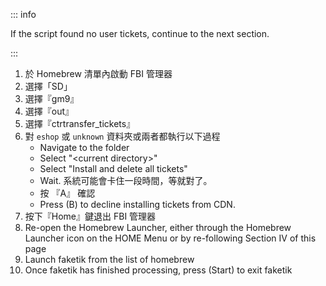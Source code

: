 ::: info

If the script found no user tickets, continue to the next section.

:::

1. 於 Homebrew 清單內啟動 FBI 管理器
2. 選擇「SD」
3. 選擇『gm9』
4. 選擇『out』
5. 選擇『ctrtransfer_tickets』
6. 對 `eshop` 或 `unknown` 資料夾或兩者都執行以下過程
    - Navigate to the folder
    - Select "\<current directory>"
    - Select "Install and delete all tickets"
    - Wait. 系統可能會卡住一段時間，等就對了。
    - 按 『A』 確認
    - Press (B) to decline installing tickets from CDN.
7. 按下『Home』鍵退出 FBI 管理器
8. Re-open the Homebrew Launcher, either through the Homebrew Launcher icon on the HOME Menu or by re-following Section IV of this page
9. Launch faketik from the list of homebrew
10. Once faketik has finished processing, press (Start) to exit faketik
